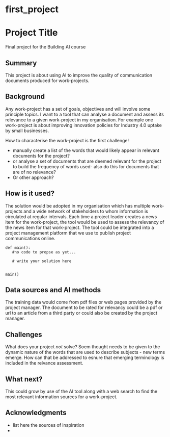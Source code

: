 # first_project

<!-- This is  for the final project of the Building AI course, 
created by Reaktor Innovations and University of Helsinki. 
-->

# Project Title

Final project for the Building AI course

## Summary

This project is about using AI to improve the quality of  communication documents produced for work-projects. 


## Background

Any work-project has a set of goals, objectives and will involve some principle topics. I want to a tool that can analyse a document and assess its relevance to a given work-project in my organisation. For example one work-project is about improving innovation policies for Industry 4.0 uptake by small businesses.

How to characterise the work-project is the first challenge!
* manually create a list of the words that would likely appear in relevant documents for the project?
* or analyse a set of documents that are deemed relevant for the project to build the frequency of words used- also do this for documents that are of no relevance?
* Or other approach?


## How is it used?

The solution would be adopted in my organisation which has multiple work-projects and a wide network of stakeholders to whom information is circulated at regular intervals. Each time a project leader creates a news item for the work-project, the tool would be used to assess the relevancy of the news item for that work-project. The tool could be integrated into a project management platform that we use to publish project communications online.

```
def main():
   #no code to propse as yet...

   # write your solution here


main()
```


## Data sources and AI methods
The training data would come from pdf files or web pages provided by the project manager. The document to be rated for relevancy could be a pdf or url to an article from a third party or could also be created by the project manager.


## Challenges

What does your project _not_ solve? 
Soem thought needs to be given to the dynamic nature of the words that are used to describe subjects - new terms emerge. How can that be addressed to esnure that emerging terminology is included in the relvance assessment.

## What next?
This could grow by use of the AI tool along with a web search to find the most relevant information sources for a work-project. 



## Acknowledgments

* list here the sources of inspiration 
* 
